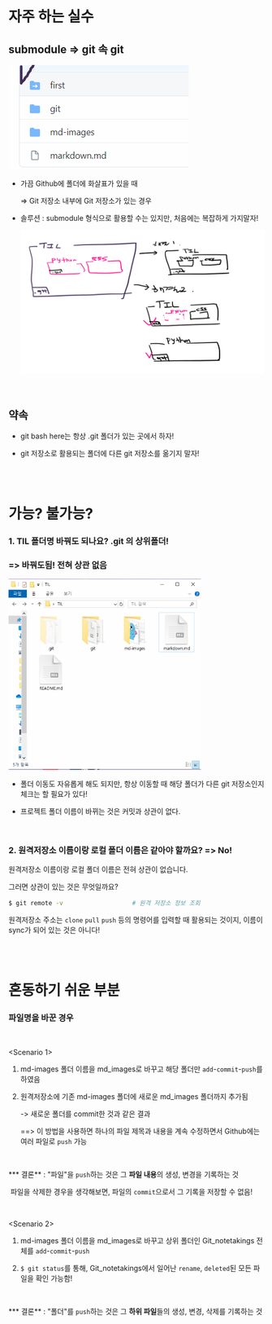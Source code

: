 # 자주 하는 실수

## submodule => git 속 git

![image-20210604091558961](md_images/image-20210604091558961.png)

* 가끔 Github에 폴더에 화살표가 있을 때

  => Git 저장소 내부에 Git 저장소가 있는 경우  

* 솔루션 : submodule 형식으로 활용할 수는 있지만, 처음에는 복잡하게 가지말자!

  ![](md_images/image-20210604092118640.png)
  
  <br>

## 약속

* git bash here는 항상 .git 폴더가 있는 곳에서 하자!

* git 저장소로 활용되는 폴더에 다른 git 저장소를 옮기지 말자!


<br><br>

# 가능? 불가능?

### 1. TIL 폴더명 바꿔도 되나요? .git 의 상위폴더! 

### => 바꿔도됨! 전혀 상관 없음

<img src="md_images/image-20210604093246731.png" alt="image-20210604093246731" style="zoom:67%;" />

* 폴더 이동도 자유롭게 해도 되지만, 항상 이동할 때 해당 폴더가 다른 git 저장소인지 체크는 할 필요가 있다!

* 프로젝트 폴더 이름이 바뀌는 것은 커밋과 상관이 없다.

  <br>

### 2. 원격저장소 이름이랑 로컬 폴더 이름은 같아야 할까요? => No!

원격저장소 이름이랑 로컬 폴더 이름은 전혀 상관이 없습니다.

그러면 상관이 있는 것은 무엇일까요?

```bash
$ git remote -v                   # 원격 저장소 정보 조회 
```

원격저장소 주소는 `clone` `pull` `push` 등의 명령어를 입력할 때 활용되는 것이지, 이름이 sync가 되어 있는 것은 아니다!

<br>

<br>

# 혼동하기 쉬운 부분

### 파일명을 바꾼 경우

<br>

<Scenario 1>

1) md-images 폴더 이름을 md_images로 바꾸고 해당 폴더만 `add`-`commit`-`push`를 하였음

2) 원격저장소에 기존 md-images 폴더에 새로운 md_images 폴더까지 추가됨

   -> 새로운 폴더를 commit한 것과 같은 결과

   ==> 이 방법을 사용하면 하나의 파일 제목과 내용을 계속 수정하면서 Github에는 여러 파일로 `push` 가능

<br>

*** 결론** : "파일"을 `push`하는 것은 그 **파일 내용**의 생성, 변경을 기록하는 것

​		파일을 삭제한 경우을 생각해보면, 파일의 `commit`으로서 그 기록을 저장할 수 없음!

<br>

<Scenario 2>

1) md-images 폴더 이름을 md_images로 바꾸고 상위 폴더인 Git_notetakings 전체를 `add`-`commit`-`push` 

2) `$ git status`를 통해, Git_notetakings에서 일어난 `rename`, `deleted`된 모든 파일을 확인 가능함!

<br>

*** 결론** : "폴더"를 `push`하는 것은 그 **하위 파일**들의 생성, 변경, 삭제를 기록하는 것






















